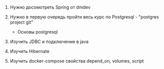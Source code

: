 1. Нужно досомотреть Spring от dmdev
2. Нужно в первую очередь пройти весь курс по Postgresql - "postgres project git"
   - Основы postgresql
2. Изучить JDBC и подключение в java 
3. Изучить Hibernate

4. Изучить docker-compose свойства depend_on, volumes, script